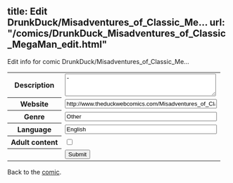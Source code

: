 title: Edit DrunkDuck/Misadventures_of_Classic_Me...
url: "/comics/DrunkDuck_Misadventures_of_Classic_MegaMan_edit.html"
---
Edit info for comic DrunkDuck/Misadventures_of_Classic_Me...

<form name="comic" action="http://gaepostmail.appspot.com/comic/" method="post">
<table class="comicinfo">
<tr>
<th>Description</th><td><textarea name="description" cols="40" rows="3">-</textarea></td>
</tr>
<tr>
<th>Website</th><td><input type="text" name="url" value="http://www.theduckwebcomics.com/Misadventures_of_Classic_MegaMan/" size="40"/></td>
</tr>
<tr>
<th>Genre</th><td><input type="text" name="genre" value="Other" size="40"/></td>
</tr>
<tr>
<th>Language</th><td><input type="text" name="language" value="English" size="40"/></td>
</tr>
<tr>
<th>Adult content</th><td><input type="checkbox" name="adult" value="adult" /></td>
</tr>
<tr>
<th></th><td>
<input type="hidden" name="comic" value="DrunkDuck_Misadventures_of_Classic_MegaMan" />
<input type="submit" name="submit" value="Submit" />
</td>
</tr>
</table>
</form>

Back to the [comic](DrunkDuck_Misadventures_of_Classic_MegaMan.html).
